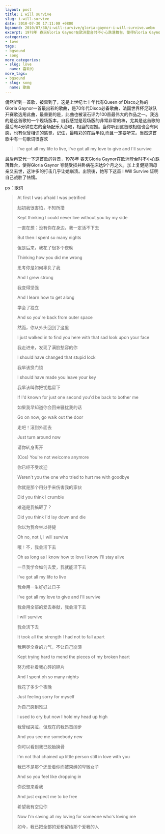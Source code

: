 ```yaml
---
layout: post
title: I will survive
slug: i-will-survive
date: 2010-07-30 17:11:00 +0800
bgsound: 2010/07/30/i-will-survive/gloria-gaynor-i-will-survive.webm
excerpt: 1978年 春天Gloria Gaynor在欧洲登台时不小心跌落舞台，使得Gloria Gaynor 脊髓受损并卧病在床达9个月之久，加上复健期间母亲又去世，这许多的打击几乎让她崩溃。出院後，她写下这首 I Will Survive 证明自己战胜了怯懦。
categories:
- love
tags:
- bgsound
- song
more_categories:
- slug: love
  name: 喜欢的
more_tags:
- bgsound
- slug: song
  name: 歌曲
---
```


偶然听到一首歌，被雷到了，这是上世纪七十年代有Queen of Disco之称的Gloria Gaynor一首最出彩的歌曲，是70年代Disco必备歌曲，法国世界杯足球队开赛歌选用此曲，最重要的是，此曲也被滚石评为100首最伟大的作品之一。我选的是这首歌的一个现场版本，自我感觉是现场版的非常非常的棒，尤其是这首歌的最后有4分钟左右的全场配乐大合唱，相当的震撼。当你听到这首歌相信也会有同感，也有似曾相识的感觉，记住，最精彩的在后半段,而且一定要听完。当然这首歌中有一句歌词很喜欢

> I've got all my life to live,
> I've got all my love to give and I'll survive

最后再交代一下这首歌的背景，1978年 春天Gloria Gaynor在欧洲登台时不小心跌落舞台，使得Gloria Gaynor 脊髓受损并卧病在床达9个月之久，加上复健期间母亲又去世，这许多的打击几乎让她崩溃。出院後，她写下这首 I Will Survive 证明自己战胜了怯懦。

ps：歌词

> At first I was afraid I was petrified
>
> 起初我很害怕，不知所措
>
> Kept thinking I could never live without you by my side
>
> 一直在想：没有你在身边，我一定活不下去
>
> But then I spent so many nights
>
> 但是后来，我花了很多个夜晚
>
> Thinking how you did me wrong
>
> 思考你是如何辜负了我
>
> And I grew strong
>
> 我变得坚强
>
> And I learn how to get along
>
> 学会了独立
>
> And so you're back from outer space
>
> 然而，你从外头回到了这里
>
> I just walked in to find you here with that sad look upon your face
>
> 我走进来，发现了满脸愁容的你
>
> I should have changed that stupid lock
>
> 我早该换门锁
>
> I should have made you leave your key
>
> 我早该叫你把钥匙留下
>
> If I'd known for just one second you'd be back to bother me
>
> 如果我早知道你会回来骚扰我的话
>
> Go on now, go walk out the door
>
> 走吧！滚到外面去
>
> Just turn around now
>
> 请你转身离开
>
> (Cos) You're not welcome anymore
>
> 你已经不受欢迎
>
> Weren't you the one who tried to hurt me with goodbye
>
> 你就是那个用分手来伤害我的家伙
>
> Did you think I crumble
>
> 难道是我搞砸了？
>
> Did you think I'd lay down and die
>
> 你以为我会坐以待毙
>
> Oh no, not I, I will survive
>
> 哦！不，我会活下去
>
> Oh as long as I know how to love I know I'll stay alive
>
> 一旦我学会如何去爱，我就能活下去
>
> I've got all my life to live
>
> 我会用一生好好过日子
>
> I've got all my love to give and I'll survive
>
> 我会用全部的爱去奉献，我会活下去
>
> I will survive
>
> 我会活下去
>
> It took all the strength I had not to fall apart
>
> 我用尽全身的力气，不让自己崩溃
>
> Kept trying hard to mend the pieces of my broken heart
>
> 努力修补着我心碎的碎片
>
> And I spent oh so many nights
>
> 我花了多少个夜晚
>
> Just feeling sorry for myself
>
> 为自己感到难过
>
> I used to cry but now I hold my head up high
>
> 我曾经哭泣，但现在的我昂首阔步
>
> And you see me somebody new
>
> 你可以看到我已脱胎换骨
>
> I'm not that chained up little person still in love with you
>
> 我已不是那个还爱着你而被束缚的卑微女子
>
> And so you feel like dropping in
>
> 你说想来看我
>
> And just expect me to be free
>
> 希望我有空见你
>
> Now I'm saving all my loving for someone who's loving me
>
> 如今，我已把全部的爱都留给那个爱我的人
